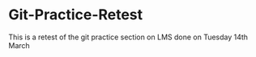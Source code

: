 # Git-Practice-Retest
This is a retest of the git practice section on LMS done on Tuesday 14th March

